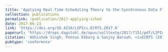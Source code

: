 ```yaml
---
title: 'Applying Real-Time Scheduling Theory to the Synchronous Data Flow Model of Computation'
collection: publications
permalink: /publication/2017-applying-sched
date: 2017-06-23
link: 'https://doi.org/10.4230/LIPIcs.ECRTS.2017.8'
paperurl: 'https://drops.dagstuhl.de/opus/volltexte/2017/7151/pdf/LIPIcs-ECRTS-2017-8.pdf'
citation: 'Abhishek Singh, Pontus Ekberg & Sanjoy Baruah. <i>ECRTS (2017)</i>.'
pubtype: 'conference'
---
```

